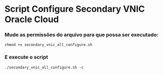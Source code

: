 # Script Configure Secondary VNIC Oracle Cloud

### Mude as permissões do arquivo para que possa ser executado:
```chmod +x secondary_vnic_all_configure.sh```

### E execute o script
```./secondary_vnic_all_configure.sh -c```

